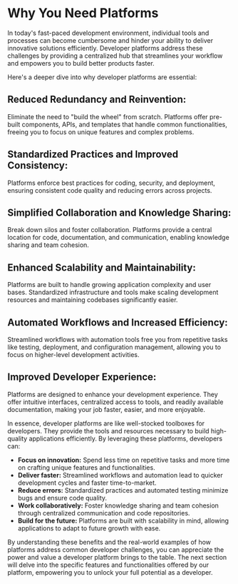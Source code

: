 # Why You Need Platforms

In today's fast-paced development environment, individual tools and processes can become cumbersome and hinder your ability to deliver innovative solutions efficiently. Developer platforms address these challenges by providing a centralized hub that streamlines your workflow and empowers you to build better products faster.

Here's a deeper dive into why developer platforms are essential:

## Reduced Redundancy and Reinvention:
Eliminate the need to "build the wheel" from scratch. Platforms offer pre-built components, APIs, and templates that handle common functionalities, freeing you to focus on unique features and complex problems.

## Standardized Practices and Improved Consistency:
Platforms enforce best practices for coding, security, and deployment, ensuring consistent code quality and reducing errors across projects.

## Simplified Collaboration and Knowledge Sharing:
Break down silos and foster collaboration. Platforms provide a central location for code, documentation, and communication, enabling knowledge sharing and team cohesion.

<!-- -### Diagram:
![Scalability Diagram](images/scalability_diagram.png) -->

## Enhanced Scalability and Maintainability: 
Platforms are built to handle growing application complexity and user bases. Standardized infrastructure and tools make scaling development resources and maintaining codebases significantly easier.

## Automated Workflows and Increased Efficiency:
Streamlined workflows with automation tools free you from repetitive tasks like testing, deployment, and configuration management, allowing you to focus on higher-level development activities.

## Improved Developer Experience:
Platforms are designed to enhance your development experience. They offer intuitive interfaces, centralized access to tools, and readily available documentation, making your job faster, easier, and more enjoyable.


In essence, developer platforms are like well-stocked toolboxes for developers.  They provide the tools and resources necessary to build high-quality applications efficiently. By leveraging these platforms, developers can:

- **Focus on innovation:**  Spend less time on repetitive tasks and more time on crafting unique features and functionalities.
- **Deliver faster:** Streamlined workflows and automation lead to quicker development cycles and faster time-to-market.
- **Reduce errors:** Standardized practices and automated testing minimize bugs and ensure code quality.
- **Work collaboratively:** Foster knowledge sharing and team cohesion through centralized communication and code repositories.
- **Build for the future:** Platforms are built with scalability in mind, allowing applications to adapt to future growth with ease.

By understanding these benefits and the real-world examples of how platforms address common developer challenges, you can appreciate the power and value a developer platform brings to the table.  The next section will delve into the specific features and functionalities offered by our platform, empowering you to unlock your full potential as a developer.
